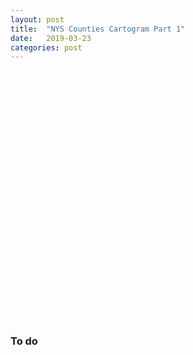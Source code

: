 ```yaml
---
layout: post
title:  "NYS Counties Cartogram Part 1"
date:   2019-03-23
categories: post
---
```


<div id="carto" style="height: 400px; width:400px; position:relative;" ></div>

<script src="https://cdnjs.cloudflare.com/ajax/libs/p5.js/0.5.8/p5.min.js"></script>
<script src='/sketches/my_colors.js' type="text/javascript"></script>
<script src='/sketches/my_functions.js' type="text/javascript"></script>
<script src="/sketches/carto/carto.js"></script>

### To do
